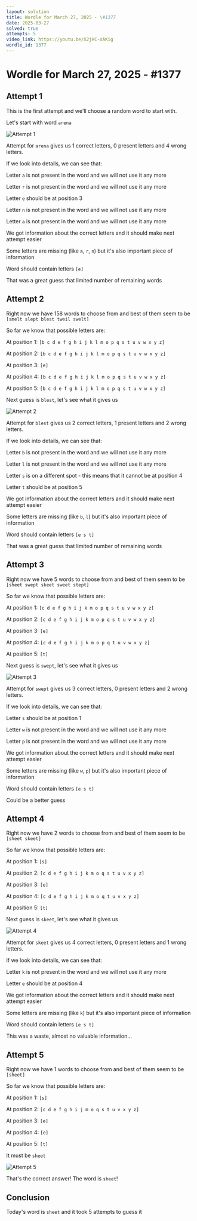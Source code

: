 ```yaml
---
layout: solution
title: Wordle for March 27, 2025 - \#1377
date: 2025-03-27
solved: true
attempts: 5
video_link: https://youtu.be/X2jHC-oAKig
wordle_id: 1377
---
```


# Wordle for March 27, 2025 - \#1377

## Attempt 1

This is the first attempt and we'll choose a random word to start with.

Let's start with word `arena`

![Attempt 1](2025-03-27/attempt-1.png)

Attempt for `arena` gives us 1 correct letters, 0 present letters and 4 wrong letters.

If we look into details, we can see that:

Letter `a` is not present in the word and we will not use it any more

Letter `r` is not present in the word and we will not use it any more

Letter `e` should be at position 3

Letter `n` is not present in the word and we will not use it any more

Letter `a` is not present in the word and we will not use it any more

We got information about the correct letters and it should make next attempt easier

Some letters are missing (like `a`, `r`, `n`) but it's also important piece of information

Word should contain letters `[e]`

That was a great guess that limited number of remaining words



## Attempt 2

Right now we have 158 words to choose from and best of them seem to be `[smelt slept blest tweil swelt]`

So far we know that possible letters are:

At position 1: `[b c d e f g h i j k l m o p q s t u v w x y z]`

At position 2: `[b c d e f g h i j k l m o p q s t u v w x y z]`

At position 3: `[e]`

At position 4: `[b c d e f g h i j k l m o p q s t u v w x y z]`

At position 5: `[b c d e f g h i j k l m o p q s t u v w x y z]`

Next guess is `blest`, let's see what it gives us

![Attempt 2](2025-03-27/attempt-2.png)

Attempt for `blest` gives us 2 correct letters, 1 present letters and 2 wrong letters.

If we look into details, we can see that:

Letter `b` is not present in the word and we will not use it any more

Letter `l` is not present in the word and we will not use it any more

Letter `s` is on a different spot - this means that it cannot be at position 4

Letter `t` should be at position 5

We got information about the correct letters and it should make next attempt easier

Some letters are missing (like `b`, `l`) but it's also important piece of information

Word should contain letters `[e s t]`

That was a great guess that limited number of remaining words



## Attempt 3

Right now we have 5 words to choose from and best of them seem to be `[sheet swept skeet sweet stept]`

So far we know that possible letters are:

At position 1: `[c d e f g h i j k m o p q s t u v w x y z]`

At position 2: `[c d e f g h i j k m o p q s t u v w x y z]`

At position 3: `[e]`

At position 4: `[c d e f g h i j k m o p q t u v w x y z]`

At position 5: `[t]`

Next guess is `swept`, let's see what it gives us

![Attempt 3](2025-03-27/attempt-3.png)

Attempt for `swept` gives us 3 correct letters, 0 present letters and 2 wrong letters.

If we look into details, we can see that:

Letter `s` should be at position 1

Letter `w` is not present in the word and we will not use it any more

Letter `p` is not present in the word and we will not use it any more

We got information about the correct letters and it should make next attempt easier

Some letters are missing (like `w`, `p`) but it's also important piece of information

Word should contain letters `[e s t]`

Could be a better guess



## Attempt 4

Right now we have 2 words to choose from and best of them seem to be `[sheet skeet]`

So far we know that possible letters are:

At position 1: `[s]`

At position 2: `[c d e f g h i j k m o q s t u v x y z]`

At position 3: `[e]`

At position 4: `[c d e f g h i j k m o q t u v x y z]`

At position 5: `[t]`

Next guess is `skeet`, let's see what it gives us

![Attempt 4](2025-03-27/attempt-4.png)

Attempt for `skeet` gives us 4 correct letters, 0 present letters and 1 wrong letters.

If we look into details, we can see that:

Letter `k` is not present in the word and we will not use it any more

Letter `e` should be at position 4

We got information about the correct letters and it should make next attempt easier

Some letters are missing (like `k`) but it's also important piece of information

Word should contain letters `[e s t]`

This was a waste, almost no valuable information...



## Attempt 5

Right now we have 1 words to choose from and best of them seem to be `[sheet]`

So far we know that possible letters are:

At position 1: `[s]`

At position 2: `[c d e f g h i j m o q s t u v x y z]`

At position 3: `[e]`

At position 4: `[e]`

At position 5: `[t]`

It must be `sheet`

![Attempt 5](2025-03-27/attempt-5.png)

That's the correct answer! The word is `sheet`!

## Conclusion

Today's word is `sheet` and it took 5 attempts to guess it

